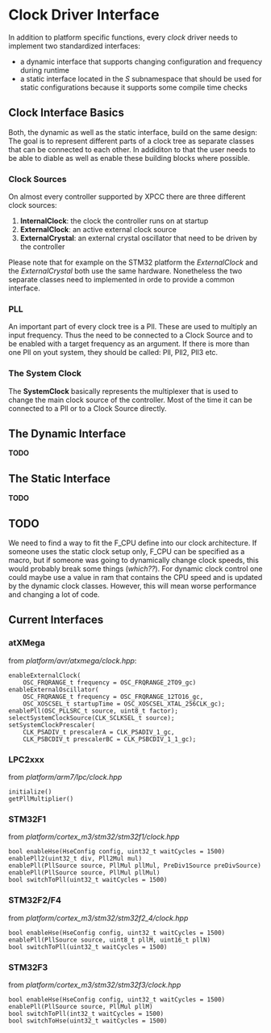 # Clock Driver Interface

In addition to platform specific functions, every _clock_ driver needs to
implement two standardized interfaces:
* a dynamic interface that supports changing configuration and frequency during
  runtime
* a static interface located in the _S_ subnamespace that should be used for
  static configurations because it supports some compile time checks

## Clock Interface Basics

Both, the dynamic as well as the static interface, build on the same design:
The goal is to represent different parts of a clock tree as separate classes
that can be connected to each other.
In addiditon to that the user needs to be able to diable as well as enable
these building blocks where possible.

### Clock Sources

On almost every controller supported by XPCC there are three different clock
sources:

1. **InternalClock**: the clock the controller runs on at startup
2. **ExternalClock**: an active external clock source
3. **ExternalCrystal**: an external crystal oscillator that need to be
  driven by the controller

Please note that for example on the STM32 platform the _ExternalClock_ and the
_ExternalCrystal_ both use the same hardware. Nonetheless the two separate
classes need to implemented in orde to provide a common interface.

### PLL

An important part of every clock tree is a Pll. These are used to multiply
an input frequency. Thus the need to be connected to a Clock Source and to
be enabled with a target frequency as an argument. If there is more than one
Pll on yout system, they should be called: Pll, Pll2, Pll3 etc.

### The System Clock

The **SystemClock** basically represents the multiplexer that is used to
change the main clock source of the controller. Most of the time it can be
connected to a Pll or to a Clock Source directly.

## The Dynamic Interface

**TODO**

## The Static Interface

**TODO**

## TODO

We need to find a way to fit the F_CPU define into our clock architecture.
If someone uses the static clock setup only, F_CPU can be specified as a macro,
but if someone was going to dynamically change clock speeds, this would
probably break some things (_which??_).
For dynamic clock control one could maybe use a value in ram that contains
the CPU speed and is updated by the dynamic clock classes. However, this
will mean worse performance and changing a lot of code.

## Current Interfaces


### atXMega

from _platform/avr/atxmega/clock.hpp_:

	enableExternalClock(
		OSC_FRQRANGE_t frequency = OSC_FRQRANGE_2TO9_gc)
	enableExternalOscillator(
		OSC_FRQRANGE_t frequency = OSC_FRQRANGE_12TO16_gc,
		OSC_XOSCSEL_t startupTime = OSC_XOSCSEL_XTAL_256CLK_gc);
	enablePll(OSC_PLLSRC_t source, uint8_t factor);
	selectSystemClockSource(CLK_SCLKSEL_t source);
	setSystemClockPrescaler(
		CLK_PSADIV_t prescalerA = CLK_PSADIV_1_gc,
		CLK_PSBCDIV_t prescalerBC = CLK_PSBCDIV_1_1_gc);



### LPC2xxx

from _platform/arm7/lpc/clock.hpp_

	initialize()
	getPllMultiplier()


### STM32F1

from _platform/cortex_m3/stm32/stm32f1/clock.hpp_


	bool enableHse(HseConfig config, uint32_t waitCycles = 1500)
	enablePll2(uint32_t div, Pll2Mul mul)
	enablePll(PllSource source, PllMul pllMul, PreDiv1Source preDivSource)
	enablePll(PllSource source, PllMul pllMul)
	bool switchToPll(uint32_t waitCycles = 1500)


### STM32F2/F4

from _platform/cortex_m3/stm32/stm32f2_4/clock.hpp_

	bool enableHse(HseConfig config, uint32_t waitCycles = 1500)
	enablePll(PllSource source, uint8_t pllM, uint16_t pllN)
	bool switchToPll(uint32_t waitCycles = 1500)


### STM32F3

from _platform/cortex_m3/stm32/stm32f3/clock.hpp_

	bool enableHse(HseConfig config, uint32_t waitCycles = 1500)
	enablePll(PllSource source, PllMul pllM)
	bool switchToPll(int32_t waitCycles = 1500)
	bool switchToHse(uint32_t waitCycles = 1500)
